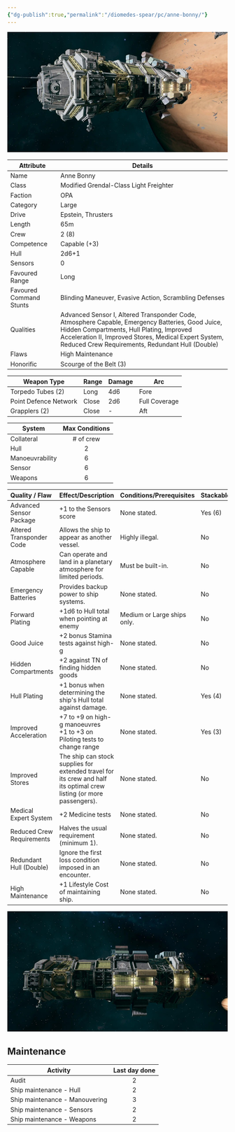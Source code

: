 ```yaml
---
{"dg-publish":true,"permalink":"/diomedes-spear/pc/anne-bonny/"}
---
```


![Anne_Bonny_3.jpg](/img/user/Diomedes'%20Spear/Assests/Anne_Bonny_3.jpg)

| Attribute               | Details                                                                                                                                                                                                                                                   |
| ----------------------- | --------------------------------------------------------------------------------------------------------------------------------------------------------------------------------------------------------------------------------------------------------- |
| Name                    | Anne Bonny                                                                                                                                                                                                                                                |
| Class                   | Modified Grendal-Class Light Freighter                                                                                                                                                                                                                    |
| Faction                 | OPA                                                                                                                                                                                                                                                       |
| Category                | Large                                                                                                                                                                                                                                                     |
| Drive                   | Epstein, Thrusters                                                                                                                                                                                                                                        |
| Length                  | 65m                                                                                                                                                                                                                                                       |
| Crew                    | 2 (8)                                                                                                                                                                                                                                                     |
| Competence              | Capable (+3)                                                                                                                                                                                                                                              |
| Hull                    | 2d6+1                                                                                                                                                                                                                                                     |
| Sensors                 | 0                                                                                                                                                                                                                                                         |
| Favoured Range          | Long                                                                                                                                                                                                                                                      |
| Favoured Command Stunts | Blinding Maneuver, Evasive Action, Scrambling Defenses                                                                                                                                                                                                    |
| Qualities               | Advanced Sensor I, Altered Transponder Code, Atmosphere Capable, Emergency Batteries, Good Juice, Hidden Compartments, Hull Plating, Improved Acceleration II, Improved Stores, Medical Expert System, Reduced Crew Requirements, Redundant Hull (Double) |
| Flaws                   | High Maintenance                                                                                                                                                                                                                                          |
| Honorific               | Scourge of the Belt (3)                                                                                                                                                                                                                                   |

| Weapon Type           | Range | Damage | Arc           |
| --------------------- | ----- | ------ | ------------- |
| Torpedo Tubes (2)     | Long  | 4d6    | Fore          |
| Point Defence Network | Close | 2d6    | Full Coverage |
| Grapplers (2)         | Close | -      | Aft           |

| System          | Max Conditions |
| --------------- | :------------: |
| Collateral      |   # of crew    |
| Hull            |       2        |
| Manoeuvrability |       6        |
| Sensor          |       6        |
| Weapons         |       6        |

| Quality / Flaw            | Effect/Description                                                                                                   | Conditions/Prerequisites    | Stackable? |
| :------------------------ | :------------------------------------------------------------------------------------------------------------------- | :-------------------------- | :--------- |
| Advanced Sensor Package   | +1 to the Sensors score                                                                                              | None stated.                | Yes (6)    |
| Altered Transponder Code  | Allows the ship to appear as another vessel.                                                                         | Highly illegal.             | No         |
| Atmosphere Capable        | Can operate and land in a planetary atmosphere for limited periods.                                                  | Must be built-in.           | No         |
| Emergency Batteries       | Provides backup power to ship systems.                                                                               | None stated.                | No         |
| Forward Plating           | +1d6 to Hull total when pointing at enemy                                                                            | Medium or Large ships only. | No         |
| Good Juice                | +2 bonus Stamina tests against high-g                                                                                | None stated.                | No         |
| Hidden Compartments       | +2 against TN of finding hidden goods                                                                                | None stated.                | No         |
| Hull Plating              | +1 bonus when determining the ship's Hull total against damage.                                                      | None stated.                | Yes (4)    |
| Improved Acceleration     | +7 to +9 on high-g manoeuvres<br>+1 to +3 on Piloting tests to change range                                          | None stated.                | Yes (3)    |
| Improved Stores           | The ship can stock supplies for extended travel for its crew and half its optimal crew listing (or more passengers). | None stated.                | No         |
| Medical Expert System     | +2 Medicine tests                                                                                                    | None stated.                | No         |
| Reduced Crew Requirements | Halves the usual requirement (minimum 1).                                                                            | None stated.                | No         |
| Redundant Hull (Double)   | Ignore the first loss condition imposed in an encounter.                                                             | None stated.                | No         |
| High Maintenance          | +1 Lifestyle Cost of maintaining ship.                                                                               | None stated.                | No         |

![Anne_Bonny_2.jpg](/img/user/Diomedes'%20Spear/Assests/Anne_Bonny_2.jpg)

## Maintenance

| Activity                       | Last day done |
| ------------------------------ | :-----------: |
| Audit                          |       2       |
| Ship maintenance - Hull        |       2       |
| Ship maintenance - Manouvering |       3       |
| Ship maintenance - Sensors     |       2       |
| Ship maintenance - Weapons     |       2       |
